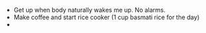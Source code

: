 - Get up when body naturally wakes me up. No alarms.
- Make coffee and start rice cooker (1 cup basmati rice for the day)
- 